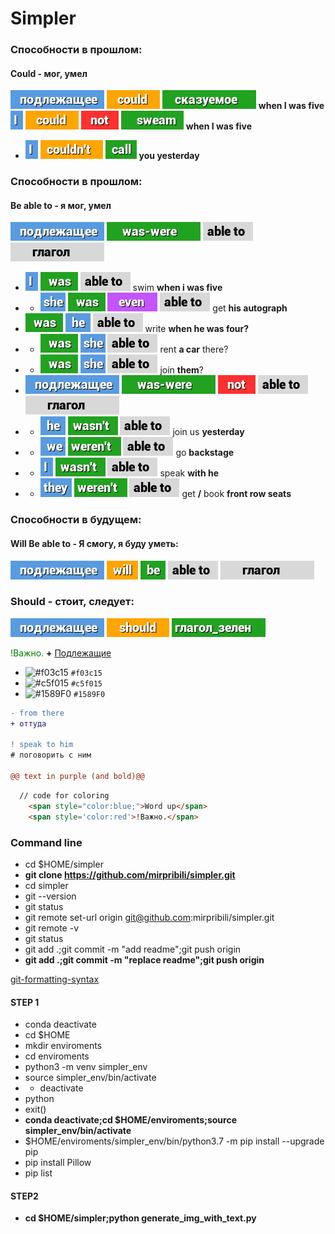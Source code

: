 # Simpler

### Cпособности в прошлом:
#### Could - мог, умел
<img src="i\подлежащее.png"> <img src="i\could.png"> <img src="i\сказуемое.png"> **when I was five**
<img src="i\I.png"> <img src="i\could.png"> <img src="i\not.png"> <img src="i\sweam.png"> **when I was five**
- <img src="i\I.png"> <img src="i\couldn't.png"> <img src="i\call.png"> **you yesterday**

### Cпособности в прошлом:
#### Be able to - я мог, умел
<img src="i\подлежащее.png"> <img src="i\was-were.png"> <img src="i\able to.png"> <img src="i\глагол.png">
- <img src="i\I.png"> <img src="i\was.png"> <img src="i\able to.png"> swim **when i was five**
- - <img src="i\she.png"> <img src="i\was.png"> <img src="i\even.png"> 
 <img src="i\able to.png"> get **his autograph**
- <img src="i\was.png"> <img src="i\he.png"> <img src="i\able to.png"> write **when he was four?**
- - <img src="i\was.png"> <img src="i\she.png"> <img src="i\able to.png"> rent **a car** there?
- - <img src="i\was.png"> <img src="i\she.png"> <img src="i\able to.png"> join **them**?
- <img src="i\подлежащее.png"> <img src="i\was-were.png"> <img src="i\not.png"> <img src="i\able to.png"> <img src="i\глагол.png">
- - <img src="i\he.png"> <img src="i\wasn't.png"> <img src="i\able to.png"> join us **yesterday**
- - <img src="i\we.png"> <img src="i\weren't.png"> <img src="i\able to.png"> go **backstage**
- - <img src="i\I.png"> <img src="i\wasn't.png"> <img src="i\able to.png"> speak **with he**
- - <img src="i\they.png"> <img src="i\weren't.png"> <img src="i\able to.png"> get **/** book **front row seats**

### Cпособности в будущем:
#### Will Be able to - Я смогу, я буду уметь:
<img src="i\подлежащее.png"> <img src="i\will.png"> <img src="i\be.png"> <img src="i\able to.png"> <img src="i\глагол.png">

### Should - стоит, следует:
<img src="i\подлежащее.png"> <img src="i\should.png"> <img src="i\глагол_зелен.png">

 <span style='color:green'>!Важно.</span> **+** [Подлежащие]()



- ![#f03c15](https://via.placeholder.com/15/f03c15/000000?text=+) `#f03c15`
- ![#c5f015](https://via.placeholder.com/15/c5f015/000000?text=+) `#c5f015`
- ![#1589F0](https://via.placeholder.com/15/1589F0/000000?text=+) `#1589F0`

```diff
- from there
+ оттуда

! speak to him
# поговорить с ним

@@ text in purple (and bold)@@
```

```html
  // code for coloring
  	<span style="color:blue;">Word up</span>
	<span style='color:red'>!Важно.</span> 
```

### Command line

- cd $HOME/simpler
- **git clone https://github.com/mirpribili/simpler.git**
- cd simpler
- git --version
- git status
- git remote set-url origin git@github.com:mirpribili/simpler.git
- git remote -v
- git status
- git add .;git commit -m "add readme";git push origin
- **git add .;git commit -m "replace readme";git push origin**

[git-formatting-syntax](https://docs.github.com/en/free-pro-team@latest/github/writing-on-github/basic-writing-and-formatting-syntax)


#### STEP 1

- conda deactivate
- cd $HOME
- mkdir enviroments
- cd enviroments
- python3 -m venv simpler_env
- source simpler_env/bin/activate
- - deactivate
- python
- exit()
- **conda deactivate;cd $HOME/enviroments;source simpler_env/bin/activate**
- $HOME/enviroments/simpler_env/bin/python3.7 -m pip install --upgrade pip
- pip install Pillow
- pip list

#### STEP2
- **cd $HOME/simpler;python generate_img_with_text.py**

